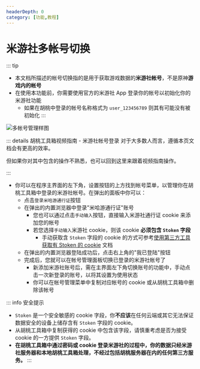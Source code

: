 ```yaml
---
headerDepth: 0
category: [功能,教程]
---
```


# 米游社多帐号切换

::: tip
- 本文档所描述的帐号切换指的是用于获取游戏数据的**米游社帐号**，不是原神**游戏内的帐号**
- 在使用本功能前，你需要使用官方的米游社 App 登录你的帐号以初始化你的米游社功能
  - 如果在胡桃中登录的帐号名称格式为 `user_123456789` 则其有可能没有被初始化
:::

![多帐号管理样图](https://img.alicdn.com/imgextra/i4/1797064093/O1CN01tRs9NH1g6du1XgyDZ_!!1797064093.png)  

::: details 胡桃工具箱视频指南 - 米游社帐号登录
对于大多数人而言，遵循本页文档会有更高的效率。

但如果你对其中包含的操作不熟悉，也可以回到这里来跟着视频指南操作。

<BiliBili bvid="BV1j84y1L7N9" />
:::

- 你可以在程序主界面的左下角，设置按钮的上方找到帐号菜单，以管理你在胡桃工具箱中登录的米游社帐号。在弹出的面板中你可以：
  - 点击`登录米哈游通行证`按钮
  - 在弹出的内置浏览器中登录"米哈游通行证"账号
    - 您也可以通过点击`手动输入`按钮，直接输入米游社通行证 cookie 来添加您的帐号
    - 若您选择`手动输入`米游社 cookie，则该 cookie **必须包含 `Stoken` 字段**
      - 手动获取含 `Stoken` 字段的 cookie 的方式可参考[使用第三方工具获取有 Stoken 的 cookie](/FAQ/get-stoken-cookie-from-the-third-party.md) 文档
  - 在弹出的内置浏览器登陆成功后，点击右上角的"我已登陆"按钮
  - 完成后，您就可以在帐号管理面板切换已登录的米游社帐号了
    - 新添加米游社账号后，需在主界面左下角切换账号的功能中，手动点击一次新登录的账号，以将其设置为使用状态
    - 你可以在帐号管理菜单中复制对应帐号的 cookie 或从胡桃工具箱中删除该帐号

::: info 安全提示
- `Stoken` 是一个安全敏感的 cookie 字段，你**不应该**在任何云端或其它无法保证数据安全的设备上储存含有 `Stoken` 字段的 cookie。
- 从胡桃工具箱中复制获得的 cookie 中包含该字段，请慎重考虑是否为接受 cookie 的一方提供 `Stoken` 字段。
- **在胡桃工具箱中通过密码或 cookie 登录米游社的过程中，你的数据只经米游社服务器和本地胡桃工具箱处理，不经过包括胡桃服务器在内的任何第三方服务。**
:::
